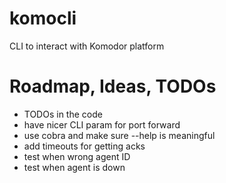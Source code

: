 # komocli
CLI to interact with Komodor platform

# Roadmap, Ideas, TODOs

- TODOs in the code
- have nicer CLI param for port forward
- use cobra and make sure --help is meaningful
- add timeouts for getting acks
- test when wrong agent ID
- test when agent is down